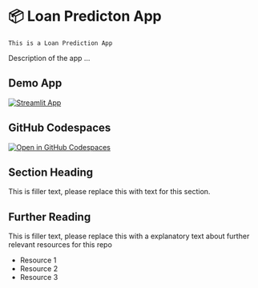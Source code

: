 # 📦 Loan Predicton App 
```
This is a Loan Prediction App
```

Description of the app ...

## Demo App

[![Streamlit App](https://static.streamlit.io/badges/streamlit_badge_black_white.svg)](https://Loan-Prediction-App.streamlit.app/)

## GitHub Codespaces

[![Open in GitHub Codespaces](https://github.com/codespaces/badge.svg)](https://codespaces.new/streamlit/app-starter-kit?quickstart=1)

## Section Heading

This is filler text, please replace this with text for this section.

## Further Reading

This is filler text, please replace this with a explanatory text about further relevant resources for this repo
- Resource 1
- Resource 2
- Resource 3

